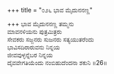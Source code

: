 +++
title = "೦೨೬ ಭಾವ ಮೈದುನನಣ್ಣ"

+++
ಭಾವ ಮೈದುನನಣ್ಣ ತಮ್ಮನು  
ಮಾವನಳಿಯನು ಪುತ್ರಮಿತ್ರರು  
ಸೇವಕರು ಸಜ್ಜನರು ಸುಜನರು ಸತ್ಯಯುತರೆಂದು   
ಭಾವಿಸದಿರಾರುವನು ನಿನ್ನಯ  
ಜೀವವುಳ್ಳನ್ನೆಬರ ನಿನ್ನಯ  
ದೈವವೇಗತಿಯೆಂದು ನಂಬಿಹುದೆಂದನಾ ಶಕುನಿ    ॥26॥